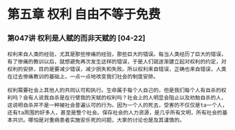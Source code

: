 # 第五章 权利 自由不等于免费

### 第047讲 权利是人赋的而非天赋的 [04-22]

`权利来自人类的经验，尤其是那些惨痛的经验，那些巨大的错误。每当人类经历了巨大的错误，有了惨痛的教训以后，就想避免再次发生这样的错误，于是人们就逐渐建立起对权利的约定，对权利的安排，目的是要减少错误，减少损失和失败。所以权利来自错误，正确也来自错误，人类在过去惨痛教训的基础上，一点一点地改变我们社会的制度安排。`

`权利需要社会上其他人的共同认可和执行。生命属于每个人自己的，但是我们每个人有自杀的权利吗？会有人说我自杀是在行使我的天赋的权利吗？社会上的人明显会阻止以及劝勉自杀的人，这说明自杀并不是一种被社会普遍认可的行为。因为一个人的死去，受害的不仅仅是ta一个人，还有ta周围的好多人，甚至是整个社会。保存社会的人力资源，是几乎所有文明，所有社会的基本共识。哪怕是对重病患者实施安乐死的问题，大家的讨论也是及其谨慎的。`